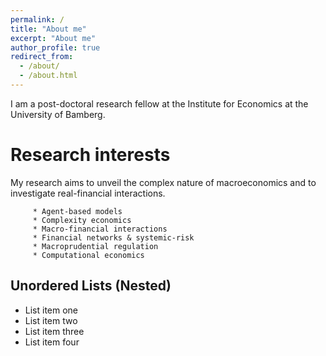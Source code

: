 ```yaml
---
permalink: /
title: "About me"
excerpt: "About me"
author_profile: true
redirect_from: 
  - /about/
  - /about.html
---
```


I am a post-doctoral research fellow at the Institute for Economics at the University of Bamberg.


Research interests
======
My research aims to unveil the complex nature of macroeconomics and to investigate real-financial interactions.

		 * Agent-based models
         * Complexity economics
         * Macro-financial interactions
         * Financial networks & systemic-risk 
         * Macroprudential regulation 
		 * Computational economics 
		 

## Unordered Lists (Nested)
  * List item one 
  * List item two
  * List item three
  * List item four